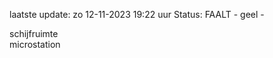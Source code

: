 laatste update: 
zo 12-11-2023 19:22   uur 
Status: FAALT - geel - 
<div class="service Y">schijfruimte</div><div class="service Y">microstation</div>